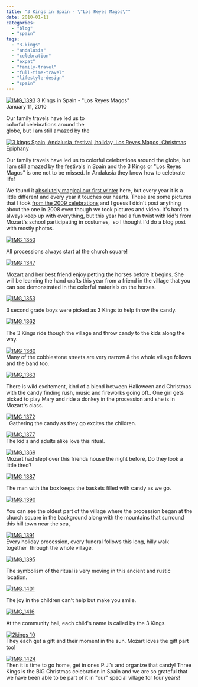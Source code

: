 ```yaml
---
title: "3 Kings in Spain - \"Los Reyes Magos\""
date: 2010-01-11
categories: 
  - "blog"
  - "spain"
tags: 
  - "3-kings"
  - "andalusia"
  - "celebration"
  - "expat"
  - "family-travel"
  - "full-time-travel"
  - "lifestyle-design"
  - "spain"
---
```


 [![IMG_1393](https://pub-ac94b3f306b24c0dba4238943c97f2e1.r2.dev/6a00e5502a95078833012876b605fd970c.jpg)](https://pub-ac94b3f306b24c0dba4238943c97f2e1.r2.dev/6a00e5502a95078833012876b605fd970c.jpg) 3 Kings in Spain \- "Los Reyes Magos"  
January 11, 2010

Our family travels have led us to  
colorful celebrations around the  
globe, but I am still amazed by the

<!--more-->

[![3 kings Spain, Andalusia, festival, holiday, Los Reyes Magos, Christmas Epiphany](https://pub-ac94b3f306b24c0dba4238943c97f2e1.r2.dev/6a00e5502a95078833012876b606c8970c.jpg "3 kings Spain, Andalusia, festival, holiday, Los Reyes Magos, Christmas Epiphany")](https://pub-ac94b3f306b24c0dba4238943c97f2e1.r2.dev/6a00e5502a95078833012876b606c8970c.jpg)  

Our family travels have led us to colorful celebrations around the globe, but I am still amazed by the festivals in Spain and the 3 Kings or "Los Reyes Magos" is one not to be missed. In Andalusia they know how to celebrate life!

We found it [absolutely magical our first winter](http://soultravelers3new.local/2008/12/sahara-dream.html) here, but every year it is a little different and every year it touches our hearts. These are some pictures that I took [from the 2009 celebrations](http://soultravelers3new.local/2009/01/my-entry.html#more) and I guess I didn't post anything about the one in 2008 even though we took pictures and video. It's hard to always keep up with everything, but this year had a fun twist with kid's from Mozart's school participating in costumes,  so I thought I'd do a blog post with mostly photos. 

[![IMG_1350](https://pub-ac94b3f306b24c0dba4238943c97f2e1.r2.dev/6a00e5502a950788330120a7c54118970b.jpg)](http://soultravelers3new.local/wp-content/uploads/wp-content/uploads/2025/09/6a00e5502a950788330120a7c54118970b-300x225.jpg) 

All processions always start at the church square!

[![IMG_1347](https://pub-ac94b3f306b24c0dba4238943c97f2e1.r2.dev/6a00e5502a950788330120a7c5434d970b.jpg)](https://pub-ac94b3f306b24c0dba4238943c97f2e1.r2.dev/6a00e5502a950788330120a7c5434d970b.jpg) 

Mozart and her best friend enjoy petting the horses before it begins. She will be learning the hand crafts this year from a friend in the village that you can see demonstrated in the colorful materials on the horses.

[![IMG_1353](https://pub-ac94b3f306b24c0dba4238943c97f2e1.r2.dev/6a00e5502a950788330120a7c54628970b.jpg)](https://pub-ac94b3f306b24c0dba4238943c97f2e1.r2.dev/6a00e5502a950788330120a7c54628970b.jpg) 

3 second grade boys were picked as 3 Kings to help throw the candy.

[![IMG_1362](https://pub-ac94b3f306b24c0dba4238943c97f2e1.r2.dev/6a00e5502a95078833012876c77a4a970c.jpg)](https://pub-ac94b3f306b24c0dba4238943c97f2e1.r2.dev/6a00e5502a95078833012876c77a4a970c.jpg) 

The 3 Kings ride though the village and throw candy to the kids along the way.

[![IMG_1360](https://pub-ac94b3f306b24c0dba4238943c97f2e1.r2.dev/6a00e5502a950788330120a7c54a09970b.jpg)](https://pub-ac94b3f306b24c0dba4238943c97f2e1.r2.dev/6a00e5502a950788330120a7c54a09970b.jpg)  
Many of the cobblestone streets are very narrow & the whole village follows and the band too.

[![IMG_1363](https://pub-ac94b3f306b24c0dba4238943c97f2e1.r2.dev/6a00e5502a950788330120a7c54c55970b.jpg)](https://pub-ac94b3f306b24c0dba4238943c97f2e1.r2.dev/6a00e5502a950788330120a7c54c55970b.jpg) 

There is wild excitement, kind of a blend between Halloween and Christmas with the candy finding rush, music and fireworks going off.. One girl gets picked to play Mary and ride a donkey in the procession and she is in Mozart's class. 

[](https://pub-ac94b3f306b24c0dba4238943c97f2e1.r2.dev/6a00e5502a950788330120a7c56884970b.jpg)[![IMG_1372](https://pub-ac94b3f306b24c0dba4238943c97f2e1.r2.dev/6a00e5502a95078833012876c78685970c.jpg)](https://pub-ac94b3f306b24c0dba4238943c97f2e1.r2.dev/6a00e5502a95078833012876c78685970c.jpg)  
  Gathering the candy as they go excites the children.

[![IMG_1377](https://pub-ac94b3f306b24c0dba4238943c97f2e1.r2.dev/6a00e5502a95078833012876c78405970c.jpg)](http://soultravelers3new.local/wp-content/uploads/wp-content/uploads/2025/09/6a00e5502a95078833012876c78405970c.jpg)  
The kid's and adults alike love this ritual.

[![IMG_1369](https://pub-ac94b3f306b24c0dba4238943c97f2e1.r2.dev/6a00e5502a950788330120a7c55642970b.jpg)](http://soultravelers3new.local/wp-content/uploads/wp-content/uploads/2025/09/6a00e5502a950788330120a7c55642970b-300x225.jpg)  
Mozart had slept over this friends house the night before, Do they look a little tired?

[![IMG_1387](https://pub-ac94b3f306b24c0dba4238943c97f2e1.r2.dev/6a00e5502a95078833012876c78b90970c.jpg)](https://pub-ac94b3f306b24c0dba4238943c97f2e1.r2.dev/6a00e5502a95078833012876c78b90970c.jpg) 

The man with the box keeps the baskets filled with candy as we go.

[![IMG_1390](https://pub-ac94b3f306b24c0dba4238943c97f2e1.r2.dev/6a00e5502a950788330120a7c55bd5970b.jpg)](https://pub-ac94b3f306b24c0dba4238943c97f2e1.r2.dev/6a00e5502a950788330120a7c55bd5970b.jpg) 

You can see the oldest part of the village where the procession began at the church square in the background along with the mountains that surround this hill town near the sea,

[![IMG_1391](https://pub-ac94b3f306b24c0dba4238943c97f2e1.r2.dev/6a00e5502a95078833012876c78ff8970c.jpg)](https://pub-ac94b3f306b24c0dba4238943c97f2e1.r2.dev/6a00e5502a95078833012876c78ff8970c.jpg)  
Every holiday procession, every funeral follows this long, hilly walk together  through the whole village.

[![IMG_1395](https://pub-ac94b3f306b24c0dba4238943c97f2e1.r2.dev/6a00e5502a95078833012876c793c1970c.jpg)](https://pub-ac94b3f306b24c0dba4238943c97f2e1.r2.dev/6a00e5502a95078833012876c793c1970c.jpg) 

The symbolism of the ritual is very moving in this ancient and rustic location.

[![IMG_1401](https://pub-ac94b3f306b24c0dba4238943c97f2e1.r2.dev/6a00e5502a95078833012876c7956f970c.jpg)](https://pub-ac94b3f306b24c0dba4238943c97f2e1.r2.dev/6a00e5502a95078833012876c7956f970c.jpg) 

The joy in the children can't help but make you smile.

[![IMG_1416](https://pub-ac94b3f306b24c0dba4238943c97f2e1.r2.dev/6a00e5502a95078833012876c79702970c.jpg)](https://pub-ac94b3f306b24c0dba4238943c97f2e1.r2.dev/6a00e5502a95078833012876c79702970c.jpg) 

At the community hall, each child's name is called by the 3 Kings.

[![2kings 10](https://pub-ac94b3f306b24c0dba4238943c97f2e1.r2.dev/6a00e5502a95078833012876c7987b970c.jpg)](http://soultravelers3new.local/wp-content/uploads/wp-content/uploads/2025/09/6a00e5502a95078833012876c7987b970c.jpg)  
They each get a gift and their moment in the sun. Mozart loves the gift part too!

[![IMG_1424](https://pub-ac94b3f306b24c0dba4238943c97f2e1.r2.dev/6a00e5502a950788330120a7c56884970b.jpg)](https://pub-ac94b3f306b24c0dba4238943c97f2e1.r2.dev/6a00e5502a950788330120a7c56884970b.jpg)  
Then it is time to go home, get in ones P.J.'s and organize that candy! Three Kings is the BIG Christmas celebration in Spain and we are so grateful that we have been able to be part of it in "our" special village for four years!
